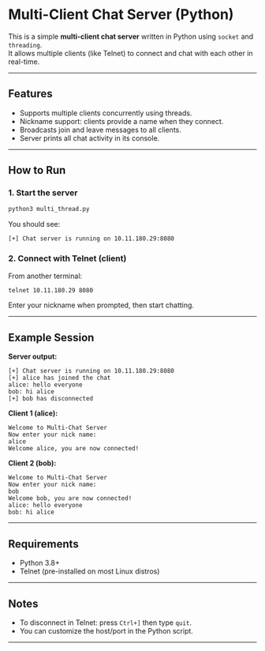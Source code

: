 # Multi-Client Chat Server (Python)

This is a simple **multi-client chat server** written in Python using `socket` and `threading`.  
It allows multiple clients (like Telnet) to connect and chat with each other in real-time.  

---

## Features
- Supports multiple clients concurrently using threads.
- Nickname support: clients provide a name when they connect.
- Broadcasts join and leave messages to all clients.
- Server prints all chat activity in its console.

---

## How to Run

### 1. Start the server
```bash
python3 multi_thread.py
```
You should see:
```
[+] Chat server is running on 10.11.180.29:8080
```

### 2. Connect with Telnet (client)
From another terminal:
```bash
telnet 10.11.180.29 8080
```

Enter your nickname when prompted, then start chatting.  

---

## Example Session
**Server output:**
```
[+] Chat server is running on 10.11.180.29:8080
[+] alice has joined the chat
alice: hello everyone
bob: hi alice
[+] bob has disconnected
```

**Client 1 (alice):**
```
Welcome to Multi-Chat Server
Now enter your nick name:
alice
Welcome alice, you are now connected!
```

**Client 2 (bob):**
```
Welcome to Multi-Chat Server
Now enter your nick name:
bob
Welcome bob, you are now connected!
alice: hello everyone
bob: hi alice
```

---

## Requirements
- Python 3.8+
- Telnet (pre-installed on most Linux distros)

---

## Notes
- To disconnect in Telnet: press `Ctrl+]` then type `quit`.
- You can customize the host/port in the Python script.

---